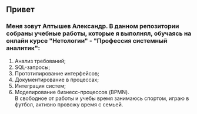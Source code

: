 ## Привет
### Меня зовут Аптышев Александр. В данном репозитории собраны учебные работы, которые я выполнял, обучаясь на онлайн курсе "Нетологии" - "Профессия системный аналитик":
1. Анализ требований;  
2. SQL-запросы;
3. Прототипирование интерфейсов;
4. Документирование в процессах;
5. Интеграция систем;
5. Моделирование бизнесс-процессов (BPMN).  
В свободное от работы и учебы время занимаюсь спортом, играю в футбол, активно провожу время с семьей.  
